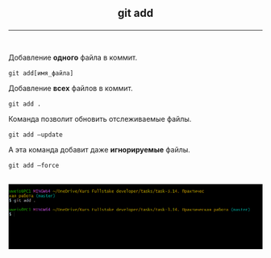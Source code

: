 ## <p style='text-align:center'>git add</p>
---
<br>

Добавление **одного** файла в коммит.
```bash=
git add[имя_файла]
```

Добавление **всех** файлов в коммит.

```bash=
git add .
```
Команда позволит обновить отслеживаемые файлы.
```bash=
git add —update
```
 А эта команда добавит даже **игнорируемые** файлы.
```bash=
git add —force 
```

![git add](git.add.PNG)
---